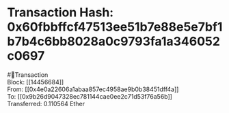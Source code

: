 
Transaction Hash: 0x60fbbffcf47513ee51b7e88e5e7bf1b7b4c6bb8028a0c9793fa1a346052c0697
====================================================================================
  
#💸Transaction  
Block: [[14456684]]  
From: [[0x4e0a22606a1abaa857ec4958ae9b0b38451dff4a]]  
To: [[0x9b26d9047328ec781144cae0ee2c71d53f76a56b]]  
Transferred: 0.110564 Ether